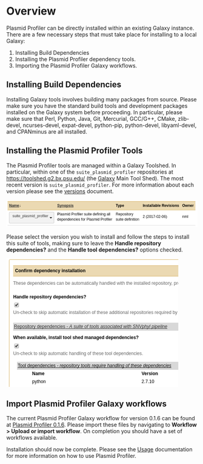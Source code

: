 # Overview

Plasmid Profiler can be directly installed within an existing Galaxy instance.  There are a few necessary steps that must take place for installing to a local Galaxy:

1. Installing Build Dependencies
2. Installing the Plasmid Profiler dependency tools.
3. Importing the Plasmid Profiler Galaxy workflows.

## Installing Build Dependencies

Installing Galaxy tools involves building many packages from source.  Please make sure you have the standard build tools and development packages installed on the Galaxy system before proceeding.  In particular, please make sure that Perl, Python, Java, Git, Mercurial, GCC/G++, CMake, zlib-devel, ncurses-devel, expat-devel, python-pip, python-devel, libyaml-devel, and CPANminus are all installed.  

## Installing the Plasmid Profiler Tools

The Plasmid Profiler tools are managed within a Galaxy Toolshed.  In particular, within one of the `suite_plasmid_profiler` repositories at <https://toolshed.g2.bx.psu.edu/> (the [Galaxy][] Main Tool Shed).  The most recent version is `suite_plasmid_profiler`.  For more information about each version please see the [versions][] document.

![suite-plasmidprofiler-repository][]

Please select the version you wish to install and follow the steps to install this suite of tools, making sure to leave the **Handle repository dependencies?** and the **Handle tool dependencies?** options checked.

![plasmidprofiler-tool-dependencies][]

## Import Plasmid Profiler Galaxy workflows

The current Plasmid Profiler Galaxy workflow for version 0.1.6 can be found at [Plasmid Profiler 0.1.6][].  Please import these files by navigating to **Workflow > Upload or import workflow**.  On completion you should have a set of workflows available.

Installation should now be complete.  Please see the [Usage][] documentation for more information on how to use Plasmid Profiler.

[Galaxy]: https://galaxyproject.org/
[suite-plasmidprofiler-repository]: images/suite-plasmidprofiler-repository.png
[plasmidprofiler-tool-dependencies]: images/plasmidprofiler-tool-dependencies.png
[Usage]: ../user/usage.md
[Plasmid Profiler 0.1.6]: ../workflows/PlasmidProfiler/0.1.6/plasmidprofiler-workflow-0.1.6.ga
[versions]: versions.md
